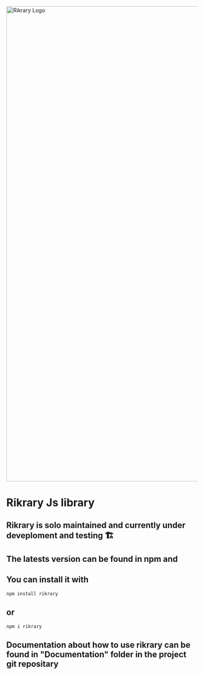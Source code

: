 
<img src="https://github.com/user-attachments/assets/1b56bcdf-abb6-433d-bc6b-66f1fcc06781" alt="Rikrary Logo" width="1250" height="auto" />

# Rikrary Js library

<h2> Rikrary is solo maintained and currently under deveploment and testing 🏗️ </h2>

<h2> The latests version can be found in npm and </h2>

<h2> You can install it with </h2>

  ```
npm install rikrary

```
<h2>or</h2>


```
npm i rikrary

```

<h2>Documentation about how to use rikrary can be found in "Documentation" folder in the project git repositary</h2>




